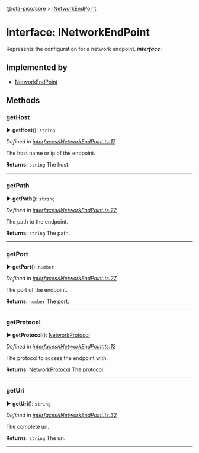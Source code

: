 [@iota-pico/core](../README.md) > [INetworkEndPoint](../interfaces/inetworkendpoint.md)



# Interface: INetworkEndPoint


Represents the configuration for a network endpoint.
*__interface__*: 


## Implemented by

* [NetworkEndPoint](../classes/networkendpoint.md)


## Methods
<a id="gethost"></a>

###  getHost

► **getHost**(): `string`



*Defined in [interfaces/INetworkEndPoint.ts:17](https://github.com/iotaeco/iota-pico-core/blob/a3ffcb1/src/interfaces/INetworkEndPoint.ts#L17)*



The host name or ip of the endpoint.




**Returns:** `string`
The host.






___

<a id="getpath"></a>

###  getPath

► **getPath**(): `string`



*Defined in [interfaces/INetworkEndPoint.ts:22](https://github.com/iotaeco/iota-pico-core/blob/a3ffcb1/src/interfaces/INetworkEndPoint.ts#L22)*



The path to the endpoint.




**Returns:** `string`
The path.






___

<a id="getport"></a>

###  getPort

► **getPort**(): `number`



*Defined in [interfaces/INetworkEndPoint.ts:27](https://github.com/iotaeco/iota-pico-core/blob/a3ffcb1/src/interfaces/INetworkEndPoint.ts#L27)*



The port of the endpoint.




**Returns:** `number`
The port.






___

<a id="getprotocol"></a>

###  getProtocol

► **getProtocol**(): [NetworkProtocol](../#networkprotocol)



*Defined in [interfaces/INetworkEndPoint.ts:12](https://github.com/iotaeco/iota-pico-core/blob/a3ffcb1/src/interfaces/INetworkEndPoint.ts#L12)*



The protocol to access the endpoint with.




**Returns:** [NetworkProtocol](../#networkprotocol)
The protocol.






___

<a id="geturi"></a>

###  getUri

► **getUri**(): `string`



*Defined in [interfaces/INetworkEndPoint.ts:32](https://github.com/iotaeco/iota-pico-core/blob/a3ffcb1/src/interfaces/INetworkEndPoint.ts#L32)*



The complete uri.




**Returns:** `string`
The uri.






___


